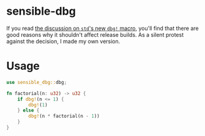 # sensible-dbg

If you read [the discussion on `std`'s new `dbg!` macro](https://github.com/rust-lang/rfcs/pull/2361),
you'll find that there are good reasons why it shouldn't affect release builds.
As a silent protest against the decision, I made my own version.


# Usage

```rust
use sensible_dbg::dbg;

fn factorial(n: u32) -> u32 {
    if dbg!(n <= 1) {
        dbg!(1)
    } else {
        dbg!(n * factorial(n - 1))
    }
}
```

